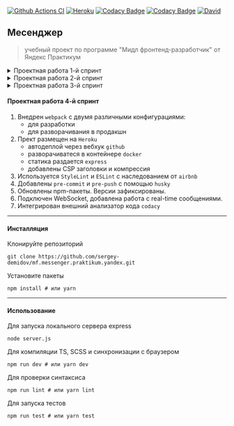 [![Github Actions CI](https://github.com/sergey-demidov/mf.messenger.praktikum.yandex/workflows/ci/badge.svg)](https://github.com/sergey-demidov/mf.messenger.praktikum.yandex/actions?query=workflow%3Aci)
[![Heroku](https://img.shields.io/badge/website-mfmessenger.herokuapp.com-brightgreen)](https://mfmessenger.herokuapp.com/)
[![Codacy Badge](https://api.codacy.com/project/badge/Grade/292312ce77de4ff9aa76a66458fa8f5a)](https://app.codacy.com/gh/sergey-demidov/mf.messenger.praktikum.yandex?utm_source=github.com&utm_medium=referral&utm_content=sergey-demidov/mf.messenger.praktikum.yandex&utm_campaign=Badge_Grade)
[![Codacy Badge](https://app.codacy.com/project/badge/Coverage/1c725db8ddea43a59afdbc3dacf89dc8)](https://www.codacy.com/gh/sergey-demidov/mf.messenger.praktikum.yandex/dashboard?utm_source=github.com&utm_medium=referral&utm_content=sergey-demidov/mf.messenger.praktikum.yandex&utm_campaign=Badge_Coverage)
[![David](https://img.shields.io/david/sergey-demidov/mf.messenger.praktikum.yandex)](https://github.com/sergey-demidov/mf.messenger.praktikum.yandex)

## Месенджер 

> учебный проект по программе "Мидл фронтенд-разработчик" от Яндекс Практикум

<details><summary>Проектная работа 1-й спринт</summary>

1. Настроен Express-сервер с раздачей статики.
1. Настоен деплой статики на [Netlify](https://messenger42-praktikum-yandex.netlify.app/)
1. [Нарисованы](https://www.figma.com/file/jCefXmc3zICQxhhZP2GLOA/Chat?node-id=0%3A1) и сверстаны прототипы экранов:
   - авторизация (с формой, имена полей: login, password),
   - регистрация (с формой, имена полей: first_name, second_name, login, email, password, phone),
   - список чатов, лента переписки (поле для ввода сообщения: message),
   - настройки пользователя:
     1. имена полей для изменения информации о пользователе: 
        - first_name 
        - second_name 
        - display_name
        - login
        - email
        - phone
     1. поле для изменения аватара с выбором файла и превью: avatar;
     1. страница с формой для изменения пароля: (поля oldPassword, newPassword, newPasswordConfirm).
   - страница 404,
   - страница 500.
1. Сделан сбор данных из форм. В console.log выводится объект со всеми заполненными полями формы.
1. Корневой `index.html` содержит переадресацию на `chat.html`
1. Подключены шрифты Material Icons

</details>

<details><summary>Проектная работа 2-й спринт</summary>

1. Частично реализован шаблонизатор на основе [Web Components](https://developer.mozilla.org/en-US/docs/Web/Web_Components)
1. Проект переведен на TypeScript
1. В `tsconfig` включен режим `strict`
1. Проект разбит на модули, настроены `import`/`export`
1. На все формы добавлена валидация по `focus`/`blur` плюс `keyup`
1. Страницы генерируются на основании шаблонов
1. Сделаны переиспользуемые модули для кнопок и текстовых полей
1. Свойство `disabled` кнопки отправки связано с валидацией форм
1. TypeScript компилятор внедрен в скрипт запуска сервера разработки

</details>

<details><summary>Проектная работа 3-й спринт</summary>

1. Добавен класс `HttpTransport` для работы с запросами
1. В проект добавлен роутинг с проверкой авторизации
1. Библиотеки частично покрыты тестами
1. Внедрены HTTP API чатов, авторизации и пользователей
   - настройка/удаление чата по клику на аватарке чата
   - добавление участника выбором из выпадающего списка
   - удаление участника перетаскиванием в корзину
1. Стили перенесены на SCSS
1. Компилятор `node-sass` внедрен в скрипт запуска сервера разработки
1. Для транспиляции TS используется обертка [TTypeScript](https://github.com/cevek/ttypescript)
1. Реализована система оповещения пользователя `toaster`
1. Настроены CSP в виде `http-equiv` тэга в заголовке `index.html`

</details>

#### Проектная работа 4-й спринт

1. Внедрен `webpack` с двумя различными конфигурациями:
   - для разработки 
   - для разворачивания в продакшн
1. Прект размещен на `Heroku` 
   - автодеплой через вебхук `github`
   - разворачиватеся в контейнере `docker`
   - статика раздается `express`
   - добавлены CSP заголовки и компрессия
1. Используется `StyleLint` и `ESLint` с наследованием от `airbnb` 
1. Добавлены `pre-commit` и `pre-push` с помощью `husky`
1. Обновлены npm-пакеты. Версии зафиксированы.
1. Подключен WebSocket, добавлена работа с real-time сообщениями.
1. Интегрирован внешний анализатор кода `codacy`

---
#### Инсталляция
Клонируйте репозиторий
```shell script
git clone https://github.com/sergey-demidov/mf.messenger.praktikum.yandex.git
```
Установите пакеты
```shell script
npm install # или yarn
```
---
#### Использование
Для запуска локального сервера express
```shell script
node server.js
```
Для компиляции TS, SCSS и синхронизации с браузером
```shell script
npm run dev # или yarn dev
```
Для проверки синтаксиса
```shell script
npm run lint # или yarn lint
```

Для запуска тестов
```shell script
npm run test # или yarn test
```
